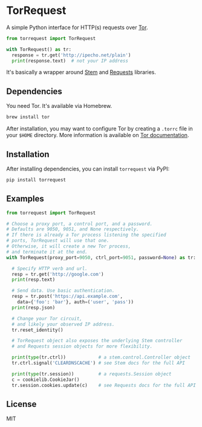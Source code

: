 TorRequest
==========

A simple Python interface for HTTP(s) requests over
[Tor](https://www.torproject.org).
```python
from torrequest import TorRequest

with TorRequest() as tr:
  response = tr.get('http://ipecho.net/plain')
  print(response.text)  # not your IP address
```

It's basically a wrapper around [Stem](https://stem.torproject.org) and
[Requests](http://docs.python-requests.org/en/master/) libraries.

## Dependencies
You need Tor. It's available via Homebrew.
```sh
brew install tor
```

After installation, you may want to configure Tor by creating a `.torrc` file in your `$HOME` directory. More information is available on [Tor
documentation](https://www.torproject.org/docs/tor-manual.html.en).

## Installation
After installing dependencies, you can install `torrequest` via PyPI:
```sh
pip install torrequest
```

## Examples
```python
from torrequest import TorRequest

# Choose a proxy port, a control port, and a password.
# Defaults are 9050, 9051, and None respectively.
# If there is already a Tor process listening the specified
# ports, TorRequest will use that one.
# Otherwise, it will create a new Tor process,
# and terminate it at the end.
with TorRequest(proxy_port=9050, ctrl_port=9051, password=None) as tr:

  # Specify HTTP verb and url.
  resp = tr.get('http://google.com')
  print(resp.text)

  # Send data. Use basic authentication.
  resp = tr.post('https://api.example.com',
    data={'foo': 'bar'}, auth=('user', 'pass'))
  print(resp.json)

  # Change your Tor circuit,
  # and likely your observed IP address.
  tr.reset_identity()

  # TorRequest object also exposes the underlying Stem controller
  # and Requests session objects for more flexibility.

  print(type(tr.ctrl))            # a stem.control.Controller object
  tr.ctrl.signal('CLEARDNSCACHE') # see Stem docs for the full API

  print(type(tr.session))         # a requests.Session object
  c = cookielib.CookieJar()
  tr.session.cookies.update(c)    # see Requests docs for the full API
```

## License
MIT


